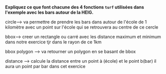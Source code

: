 **Expliquez ce que font chacune des 4 fonctions `turf` utilisées dans l'exemple avec les bars autour de la HEIG.**



circle--> va permettre de prendre les bars dans autour de l'école de 1 kilomètre avec un point sur l'école qui se retrouvera au centre de ce cercle

bbox--> creer un rectangle ou carré avec les distance maximum et minimum dans notre exercice tjr dans le rayon de ce 1km



bbox polygon --> va retourner un polygon en se basant de bbox



distance --> calcule la distance entre un point à (école) et le point b(bar) il aura un point par bar dans cet exercice